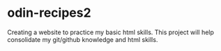 # odin-recipes2
Creating a website to practice my basic html skills. This project will help consolidate my git/github knowledge and html skills.